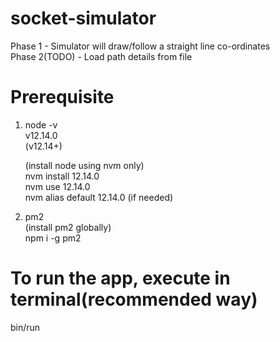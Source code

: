 # socket-simulator

Phase 1 - Simulator will draw/follow a straight line co-ordinates       
Phase 2(TODO)  - Load path details from file           

# Prerequisite    
1. node -v      
    v12.14.0    
    (v12.14+)   

    (install node using nvm only)   
    nvm install 12.14.0   
    nvm use 12.14.0   
    nvm alias default 12.14.0 (if needed)

2. pm2    
    (install pm2 globally)    
    npm i -g pm2


# To run the app, execute in terminal(recommended way)
bin/run
